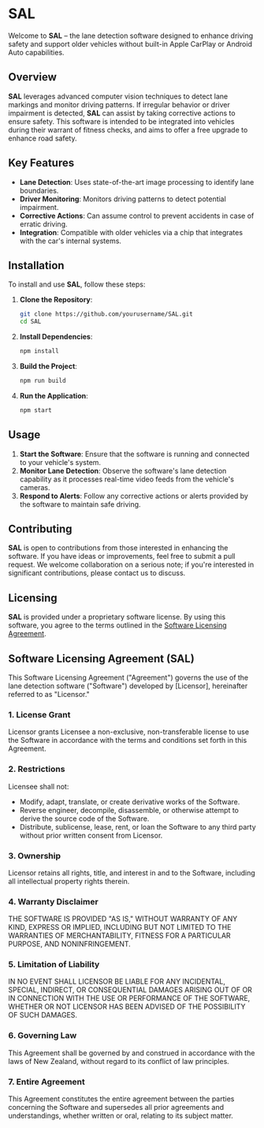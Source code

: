 # SAL

Welcome to **SAL** – the lane detection software designed to enhance driving safety and support older vehicles without built-in Apple CarPlay or Android Auto capabilities. 

## Overview

**SAL** leverages advanced computer vision techniques to detect lane markings and monitor driving patterns. If irregular behavior or driver impairment is detected, **SAL** can assist by taking corrective actions to ensure safety. This software is intended to be integrated into vehicles during their warrant of fitness checks, and aims to offer a free upgrade to enhance road safety.

## Key Features

- **Lane Detection**: Uses state-of-the-art image processing to identify lane boundaries.
- **Driver Monitoring**: Monitors driving patterns to detect potential impairment.
- **Corrective Actions**: Can assume control to prevent accidents in case of erratic driving.
- **Integration**: Compatible with older vehicles via a chip that integrates with the car's internal systems.

## Installation

To install and use **SAL**, follow these steps:

1. **Clone the Repository**:
    ```bash
    git clone https://github.com/yourusername/SAL.git
    cd SAL
    ```

2. **Install Dependencies**:
    ```bash
    npm install
    ```

3. **Build the Project**:
    ```bash
    npm run build
    ```

4. **Run the Application**:
    ```bash
    npm start
    ```

## Usage

1. **Start the Software**: Ensure that the software is running and connected to your vehicle's system.
2. **Monitor Lane Detection**: Observe the software's lane detection capability as it processes real-time video feeds from the vehicle's cameras.
3. **Respond to Alerts**: Follow any corrective actions or alerts provided by the software to maintain safe driving.

## Contributing

**SAL** is open to contributions from those interested in enhancing the software. If you have ideas or improvements, feel free to submit a pull request. We welcome collaboration on a serious note; if you're interested in significant contributions, please contact us to discuss.

## Licensing

**SAL** is provided under a proprietary software license. By using this software, you agree to the terms outlined in the [Software Licensing Agreement](LICENSE).

## Software Licensing Agreement (SAL)

This Software Licensing Agreement ("Agreement") governs the use of the lane detection software ("Software") developed by [Licensor], hereinafter referred to as "Licensor."

### 1. License Grant

Licensor grants Licensee a non-exclusive, non-transferable license to use the Software in accordance with the terms and conditions set forth in this Agreement.

### 2. Restrictions

Licensee shall not:
- Modify, adapt, translate, or create derivative works of the Software.
- Reverse engineer, decompile, disassemble, or otherwise attempt to derive the source code of the Software.
- Distribute, sublicense, lease, rent, or loan the Software to any third party without prior written consent from Licensor.

### 3. Ownership

Licensor retains all rights, title, and interest in and to the Software, including all intellectual property rights therein.

### 4. Warranty Disclaimer

THE SOFTWARE IS PROVIDED "AS IS," WITHOUT WARRANTY OF ANY KIND, EXPRESS OR IMPLIED, INCLUDING BUT NOT LIMITED TO THE WARRANTIES OF MERCHANTABILITY, FITNESS FOR A PARTICULAR PURPOSE, AND NONINFRINGEMENT.

### 5. Limitation of Liability

IN NO EVENT SHALL LICENSOR BE LIABLE FOR ANY INCIDENTAL, SPECIAL, INDIRECT, OR CONSEQUENTIAL DAMAGES ARISING OUT OF OR IN CONNECTION WITH THE USE OR PERFORMANCE OF THE SOFTWARE, WHETHER OR NOT LICENSOR HAS BEEN ADVISED OF THE POSSIBILITY OF SUCH DAMAGES.

### 6. Governing Law

This Agreement shall be governed by and construed in accordance with the laws of New Zealand, without regard to its conflict of law principles.

### 7. Entire Agreement

This Agreement constitutes the entire agreement between the parties concerning the Software and supersedes all prior agreements and understandings, whether written or oral, relating to its subject matter.
